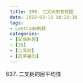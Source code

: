 ```yaml
---
title: 199. 二叉树的右视图
date: 2022-03-13 18:28:38
tags:
- LeetCode刷题
categories:
- [前端刷题]
- [JS]
- [二叉树]
- [层序遍历]
---
```


637. 二叉树的层平均值
